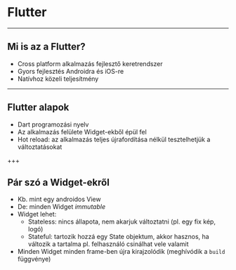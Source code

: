 # Flutter

---

## Mi is az a Flutter?

- Cross platform alkalmazás fejlesztő keretrendszer
- Gyors fejlesztés Androidra és iOS-re
- Natívhoz közeli teljesítmény

---

## Flutter alapok

- Dart programozási nyelv
- Az alkalmazás felülete Widget-ekből épül fel
- Hot reload: az alkalmazás teljes újrafordítása nélkül tesztelhetjük a változtatásokat

+++

## Pár szó a Widget-ekről

- Kb. mint egy androidos View
- De: minden Widget *immutable*
- Widget lehet:
    - Stateless: nincs állapota, nem akarjuk változtatni (pl. egy fix kép, logó)
    - Stateful: tartozik hozzá egy State objektum, akkor hasznos, ha változik a tartalma pl. felhasználó csinálhat vele valamit
- Minden Widget minden frame-ben újra kirajzolódik (meghívódik a `build` függvénye)